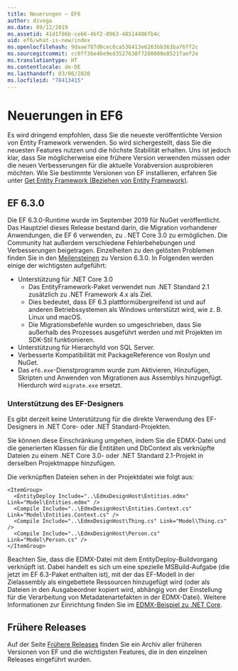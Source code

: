```yaml
---
title: Neuerungen – EF6
author: divega
ms.date: 09/12/2019
ms.assetid: 41d1f86b-ce66-4bf2-8963-48514406fb4c
uid: ef6/what-is-new/index
ms.openlocfilehash: 9daae787d0cec0ca536413e6263bb363ba76ff2c
ms.sourcegitcommit: cc0ff36e46e9ed3527638f7208000e8521faef2e
ms.translationtype: HT
ms.contentlocale: de-DE
ms.lasthandoff: 03/06/2020
ms.locfileid: "78413415"
---
```

# <a name="whats-new-in-ef6"></a>Neuerungen in EF6

Es wird dringend empfohlen, dass Sie die neueste veröffentlichte Version von Entity Framework verwenden. So wird sichergestellt, dass Sie die neuesten Features nutzen und die höchste Stabilität erhalten.
Uns ist jedoch klar, dass Sie möglicherweise eine frühere Version verwenden müssen oder die neuen Verbesserungen für die aktuelle Vorabversion ausprobieren möchten.
Wie Sie bestimmte Versionen von EF installieren, erfahren Sie unter [Get Entity Framework (Beziehen von Entity Framework)](~/ef6/fundamentals/install.md).

## <a name="ef-630"></a>EF 6.3.0

Die EF 6.3.0-Runtime wurde im September 2019 für NuGet veröffentlicht. Das Hauptziel dieses Release bestand darin, die Migration vorhandener Anwendungen, die EF 6 verwenden, zu . NET Core 3.0 zu ermöglichen. Die Community hat außerdem verschiedene Fehlerbehebungen und Verbesserungen beigetragen. Einzelheiten zu den gelösten Problemen finden Sie in den [Meilensteinen](https://github.com/aspnet/EntityFramework6/milestones?state=closed) zu Version 6.3.0. In Folgenden werden einige der wichtigsten aufgeführt:

- Unterstützung für .NET Core 3.0
  - Das EntityFramework-Paket verwendet nun .NET Standard 2.1 zusätzlich zu .NET Framework 4.x als Ziel.
  - Dies bedeutet, dass EF 6.3 plattformübergreifend ist und auf anderen Betriebssystemen als Windows unterstützt wird, wie z. B. Linux und macOS.
  - Die Migrationsbefehle wurden so umgeschrieben, dass Sie außerhalb des Prozesses ausgeführt werden und mit Projekten im SDK-Stil funktionieren.
- Unterstützung für HierarchyId von SQL Server.
- Verbesserte Kompatibilität mit PackageReference von Roslyn und NuGet.
- Das `ef6.exe`-Dienstprogramm wurde zum Aktivieren, Hinzufügen, Skripten und Anwenden von Migrationen aus Assemblys hinzugefügt. Hierdurch wird `migrate.exe` ersetzt.

### <a name="ef-designer-support"></a>Unterstützung des EF-Designers

Es gibt derzeit keine Unterstützung für die direkte Verwendung des EF-Designers in .NET Core- oder .NET Standard-Projekten. 

Sie können diese Einschränkung umgehen, indem Sie die EDMX-Datei und die generierten Klassen für die Entitäten und DbContext als verknüpfte Dateien zu einem .NET Core 3.0- oder .NET Standard 2.1-Projekt in derselben Projektmappe hinzufügen.

Die verknüpften Dateien sehen in der Projektdatei wie folgt aus:

``` csproj 
<ItemGroup>
  <EntityDeploy Include="..\EdmxDesignHost\Entities.edmx" Link="Model\Entities.edmx" />
  <Compile Include="..\EdmxDesignHost\Entities.Context.cs" Link="Model\Entities.Context.cs" />
  <Compile Include="..\EdmxDesignHost\Thing.cs" Link="Model\Thing.cs" />
  <Compile Include="..\EdmxDesignHost\Person.cs" Link="Model\Person.cs" />
</ItemGroup>
```

Beachten Sie, dass die EDMX-Datei mit dem EntityDeploy-Buildvorgang verknüpft ist. Dabei handelt es sich um eine spezielle MSBuild-Aufgabe (die jetzt im EF 6.3-Paket enthalten ist), mit der das EF-Modell in der Zielassembly als eingebettete Ressourcen hinzugefügt wird (oder als Dateien in den Ausgabeordner kopiert wird, abhängig von der Einstellung für die Verarbeitung von Metadatenartefakten in der EDMX-Datei). Weitere Informationen zur Einrichtung finden Sie im [EDMX-Beispiel zu .NET Core](https://aka.ms/EdmxDotNetCoreSample).

## <a name="past-releases"></a>Frühere Releases

Auf der Seite [Frühere Releases](past-releases.md) finden Sie ein Archiv aller früheren Versionen von EF und die wichtigsten Features, die in den einzelnen Releases eingeführt wurden.
